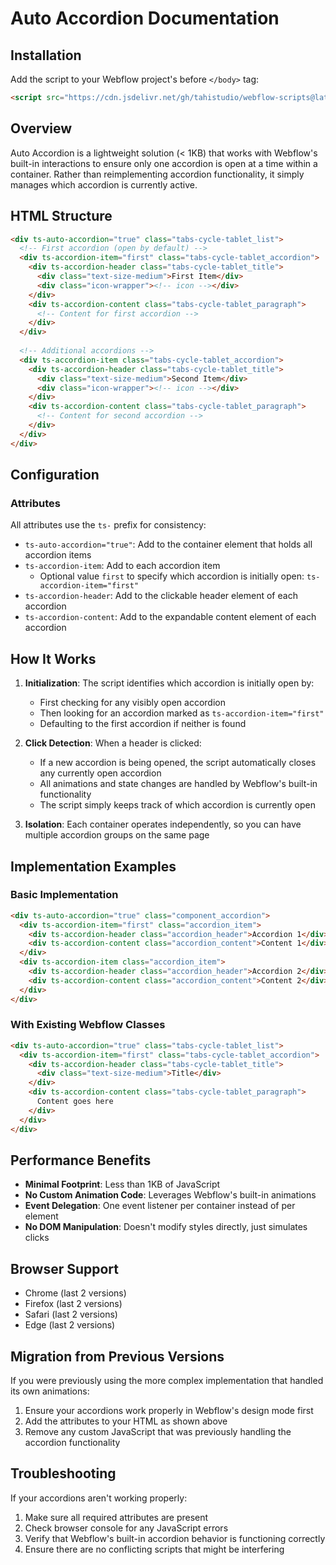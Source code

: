 # Auto Accordion Documentation

## Installation

Add the script to your Webflow project's before `</body>` tag:

```html
<script src="https://cdn.jsdelivr.net/gh/tahistudio/webflow-scripts@latest/auto-accordion.js"></script>
```

## Overview

Auto Accordion is a lightweight solution (< 1KB) that works with Webflow's built-in interactions to ensure only one accordion is open at a time within a container. Rather than reimplementing accordion functionality, it simply manages which accordion is currently active.

## HTML Structure

```html
<div ts-auto-accordion="true" class="tabs-cycle-tablet_list">
  <!-- First accordion (open by default) -->
  <div ts-accordion-item="first" class="tabs-cycle-tablet_accordion">
    <div ts-accordion-header class="tabs-cycle-tablet_title">
      <div class="text-size-medium">First Item</div>
      <div class="icon-wrapper"><!-- icon --></div>
    </div>
    <div ts-accordion-content class="tabs-cycle-tablet_paragraph">
      <!-- Content for first accordion -->
    </div>
  </div>
  
  <!-- Additional accordions -->
  <div ts-accordion-item class="tabs-cycle-tablet_accordion">
    <div ts-accordion-header class="tabs-cycle-tablet_title">
      <div class="text-size-medium">Second Item</div>
      <div class="icon-wrapper"><!-- icon --></div>
    </div>
    <div ts-accordion-content class="tabs-cycle-tablet_paragraph">
      <!-- Content for second accordion -->
    </div>
  </div>
</div>
```

## Configuration

### Attributes
All attributes use the `ts-` prefix for consistency:

- `ts-auto-accordion="true"`: Add to the container element that holds all accordion items
- `ts-accordion-item`: Add to each accordion item
  - Optional value `first` to specify which accordion is initially open: `ts-accordion-item="first"`
- `ts-accordion-header`: Add to the clickable header element of each accordion
- `ts-accordion-content`: Add to the expandable content element of each accordion

## How It Works

1. **Initialization**: The script identifies which accordion is initially open by:
   - First checking for any visibly open accordion
   - Then looking for an accordion marked as `ts-accordion-item="first"`
   - Defaulting to the first accordion if neither is found

2. **Click Detection**: When a header is clicked:
   - If a new accordion is being opened, the script automatically closes any currently open accordion
   - All animations and state changes are handled by Webflow's built-in functionality
   - The script simply keeps track of which accordion is currently open

3. **Isolation**: Each container operates independently, so you can have multiple accordion groups on the same page

## Implementation Examples

### Basic Implementation
```html
<div ts-auto-accordion="true" class="component_accordion">
  <div ts-accordion-item="first" class="accordion_item">
    <div ts-accordion-header class="accordion_header">Accordion 1</div>
    <div ts-accordion-content class="accordion_content">Content 1</div>
  </div>
  <div ts-accordion-item class="accordion_item">
    <div ts-accordion-header class="accordion_header">Accordion 2</div>
    <div ts-accordion-content class="accordion_content">Content 2</div>
  </div>
</div>
```

### With Existing Webflow Classes
```html
<div ts-auto-accordion="true" class="tabs-cycle-tablet_list">
  <div ts-accordion-item="first" class="tabs-cycle-tablet_accordion">
    <div ts-accordion-header class="tabs-cycle-tablet_title">
      <div class="text-size-medium">Title</div>
    </div>
    <div ts-accordion-content class="tabs-cycle-tablet_paragraph">
      Content goes here
    </div>
  </div>
</div>
```

## Performance Benefits

- **Minimal Footprint**: Less than 1KB of JavaScript
- **No Custom Animation Code**: Leverages Webflow's built-in animations
- **Event Delegation**: One event listener per container instead of per element
- **No DOM Manipulation**: Doesn't modify styles directly, just simulates clicks

## Browser Support

- Chrome (last 2 versions)
- Firefox (last 2 versions)
- Safari (last 2 versions)
- Edge (last 2 versions)

## Migration from Previous Versions

If you were previously using the more complex implementation that handled its own animations:

1. Ensure your accordions work properly in Webflow's design mode first
2. Add the attributes to your HTML as shown above
3. Remove any custom JavaScript that was previously handling the accordion functionality

## Troubleshooting

If your accordions aren't working properly:

1. Make sure all required attributes are present
2. Check browser console for any JavaScript errors
3. Verify that Webflow's built-in accordion behavior is functioning correctly
4. Ensure there are no conflicting scripts that might be interfering 
